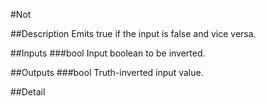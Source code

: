 #Not

##Description
Emits true if the input is false and vice versa.

##Inputs
###bool
Input boolean to be inverted.

##Outputs
###bool
Truth-inverted input value.

##Detail

